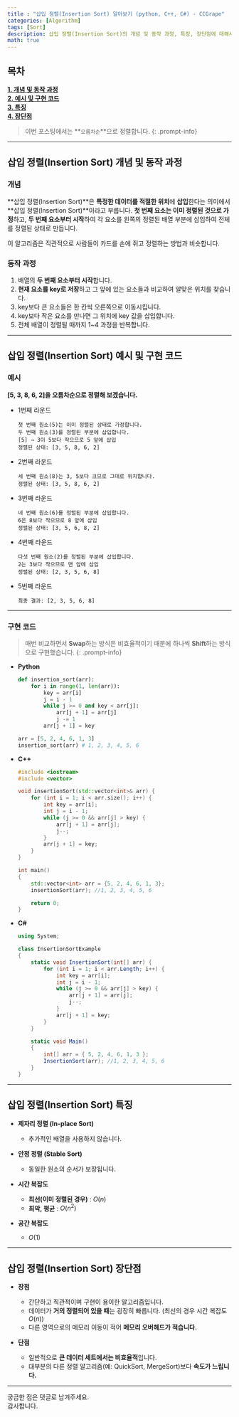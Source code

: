 ```yaml
---
title : "삽입 정렬(Insertion Sort) 알아보기 (python, C++, C#) - CCGrape"
categories: [Algorithm]
tags: [Sort]
description: 삽입 정렬(Insertion Sort)의 개념 및 동작 과정, 특징, 장단점에 대해서 알아봅니다. Python, C++, C#으로 예시코드를 구현합니다.
math: true
---
```


## 목차
**[1. 개념 및 동작 과정](#삽입-정렬insertion-sort-개념-및-동작-과정)<br/>**
**[2. 예시 및 구현 코드](#삽입-정렬insertion-sort-예시-및-구현-코드)<br/>**
**[3. 특징](#삽입-정렬insertion-sort-특징)<br/>**
**[4. 장단점](#삽입-정렬insertion-sort-장단점)<br/>**

> 이번 포스팅에서는 **`오름차순`**으로 정렬합니다.
{: .prompt-info}

---
## **삽입 정렬(Insertion Sort) 개념 및 동작 과정**

### **개념** 

**삽입 정렬(Insertion Sort)**은 **특정한 데이터를 적절한 위치**에 **삽입**한다는 의미에서 **삽입 정렬(Insertion Sort)**이라고 부릅니다.
**첫 번째 요소는 이미 정렬된 것으로 가정**하고, **두 번째 요소부터 시작**하여 각 요소를 왼쪽의 정렬된 배열 부분에 삽입하여 전체를 정렬된 상태로 만듭니다.

이 알고리즘은 직관적으로 사람들이 카드를 손에 쥐고 정렬하는 방법과 비슷합니다. 

### **동작 과정**
1. 배열의 **두 번째 요소부터 시작**합니다.
2. **현재 요소를 key로 저장**하고 그 앞에 있는 요소들과 비교하여 알맞은 위치를 찾습니다.
3. key보다 큰 요소들은 한 칸씩 오른쪽으로 이동시킵니다.
4. key보다 작은 요소를 만나면 그 위치에 key 값을 삽입합니다.
5. 전체 배열이 정렬될 때까지 1~4 과정을 반복합니다.

---
## **삽입 정렬(Insertion Sort) 예시 및 구현 코드**

### **예시**

**[5, 3, 8, 6, 2]을 오름차순으로 정렬해 보겠습니다.**

- 1번째 라운드

    ```
    첫 번째 원소(5)는 이미 정렬된 상태로 가정합니다.
    두 번째 원소(3)를 정렬된 부분에 삽입합니다.
    [5] → 3이 5보다 작으므로 5 앞에 삽입
    정렬된 상태: [3, 5, 8, 6, 2]
    ```

- 2번째 라운드

    ```
    세 번째 원소(8)는 3, 5보다 크므로 그대로 위치합니다.
    정렬된 상태: [3, 5, 8, 6, 2]
    ```

- 3번째 라운드

    ```
    네 번째 원소(6)를 정렬된 부분에 삽입합니다.
    6은 8보다 작으므로 8 앞에 삽입
    정렬된 상태: [3, 5, 6, 8, 2]
    ```

- 4번째 라운드 

    ```
    다섯 번째 원소(2)를 정렬된 부분에 삽입합니다.
    2는 3보다 작으므로 맨 앞에 삽입
    정렬된 상태: [2, 3, 5, 6, 8]
    ```

- 5번째 라운드 

    ```
    최종 결과: [2, 3, 5, 6, 8]
    ```

---
### **구현 코드**     

> 매번 비교하면서 **Swap**하는 방식은 비효율적이기 때문에 하나씩 **Shift**하는 방식으로 구현했습니다.
{: .prompt-info}

- **Python**

    ```python
    def insertion_sort(arr):
        for i in range(1, len(arr)):
            key = arr[i]
            j = i - 1
            while j >= 0 and key < arr[j]:
                arr[j + 1] = arr[j]
                j -= 1
            arr[j + 1] = key

    arr = [5, 2, 4, 6, 1, 3]
    insertion_sort(arr) # 1, 2, 3, 4, 5, 6
    ```

- **C++**

    ```cpp
    #include <iostream>
    #include <vector>

    void insertionSort(std::vector<int>& arr) {
        for (int i = 1; i < arr.size(); i++) {
            int key = arr[i];
            int j = i - 1;
            while (j >= 0 && arr[j] > key) {
                arr[j + 1] = arr[j];
                j--;
            }
            arr[j + 1] = key;
        }
    }

    int main()
    {
        std::vector<int> arr = {5, 2, 4, 6, 1, 3};
        insertionSort(arr); //1, 2, 3, 4, 5, 6

        return 0;
    }
    ```

- **C#**

    ```csharp
    using System;

    class InsertionSortExample
    {
        static void InsertionSort(int[] arr) {
            for (int i = 1; i < arr.Length; i++) {
                int key = arr[i];
                int j = i - 1;
                while (j >= 0 && arr[j] > key) {
                    arr[j + 1] = arr[j];
                    j--;
                }
                arr[j + 1] = key;
            }
        }

        static void Main()
        {
            int[] arr = { 5, 2, 4, 6, 1, 3 };
            InsertionSort(arr); //1, 2, 3, 4, 5, 6
        }
    }
    ```

---
## **삽입 정렬(Insertion Sort) 특징**

- **제자리 정렬 (In-place Sort)** 
    - 추가적인 배열을 사용하지 않습니다.

- **안정 정렬 (Stable Sort)** 
    - 동일한 원소의 순서가 보장됩니다.

- **시간 복잡도** 
    - **최선(이미 정렬된 경우)** : $O(n)$
    - **최악, 평균** : $O(n^2)$ 

- **공간 복잡도**
    - $O(1)$ 
    
---
## **삽입 정렬(Insertion Sort) 장단점**

- **장점**
    - 간단하고 직관적이며 구현이 용이한 알고리즘입니다.
    - 데이터가 **거의 정렬되어 있을 때**는 굉장히 빠릅니다. (최선의 경우 시간 복잡도 $O(n)$)
    - 다른 영역으로의 메모리 이동이 적어 **메모리 오버헤드가 적습니다.**

- **단점**
    - 일반적으로 **큰 데이터 세트에서는 비효율적**입니다.
    - 대부분의 다른 정렬 알고리즘(예: QuickSort, MergeSort)보다 **속도가 느립니다.**

---
궁금한 점은 댓글로 남겨주세요.      
감사합니다.
